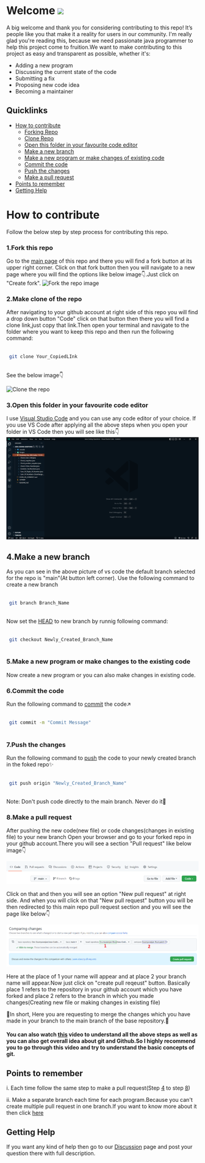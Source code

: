 # Welcome <img src="https://github.com/TheDudeThatCode/TheDudeThatCode/blob/master/Assets/Hi.gif" width="29px">

A big welcome and thank you for considering contributing to this repo! It’s people like you that make it a reality for users in our community.
I'm really glad you're reading this, because we need passionate java programmer to help this project come to fruition.We want to make contributing to 
this project as easy and transparent as possible, whether it's:

- Adding a new program
- Discussing the current state of the code
- Submitting a fix
- Proposing new code idea
- Becoming a maintainer


## Quicklinks

* [How to contribute](#How-to-contribute)
    * [Forking Repo](#1.Fork-this-repo)
    * [Clone Repo](#2.Make-clone-of-the-repo)
    * [Open this folder in your favourite code editor](#3.Open-this-folder-in-your-favourite-code-editor)
    * [Make a new branch](#4.Make-a-new-branch)
    * [Make a new program or make changes of existing code](###5.Make-a-new-program-or-make-changes-of-existing-code)
    * [Commit the code](#6.Commit-the-code)
    * [Push the changes](#7.Push-the-changes)
    * [Make a pull request](#8.Make-a-pull-request)
* [Points to remember](#Points-to-remember)
* [Getting Help](#getting-help)

# How to contribute

Follow the below step by step process for contributing this repo.

### 1.Fork this repo

Go to the [main page](https://github.com/Dev-Soumyaranjan/Java-Coding-Questions) of this repo and there you will find a fork button at its upper right corner. Click
on that fork button then you will navigate to a new page where you will find the options like below image👇.Just click on "Create fork".
<img src="https://github.com/Dev-Soumyaranjan/Java-Coding-Questions/blob/main/images/Fork-page.png" alt="Fork the repo image">

### 2.Make clone of the repo

After navigating to your github account at right side of this repo you will find a drop down button "Code" click on that button then there you will find a clone link,just
copy that link.Then open your terminal and navigate to the folder where you want to keep this repo and then run the following command:

```bash

 git clone Your_CopiedLInk
 
```
See the below image👇

<img src="https://github.com/Dev-Soumyaranjan/Java-Coding-Questions/blob/main/images/cloning%20repo.png" alt="Clone the repo">


### 3.Open this folder in your favourite code editor

I use [Visual Studio Code](https://code.visualstudio.com/download) and you can use any code editor of your choice.
If you use VS Code after applying all the above steps when you open your folder in VS Code then you will see like this👇
<img src="https://github.com/Dev-Soumyaranjan/Dev-Soumyaranjan/blob/main/Assets/vs%20code.png" alt="VS code">

## 4.Make a new branch

As you can see in the above picture of vs code the default branch selected for the repo is "main"(At button left corner).
Use the following command to create a new branch

```bash

 git branch Branch_Name
 
```

Now set the [HEAD](https://stackoverflow.com/questions/2304087/what-is-head-in-git#:~:text=The%20HEAD%20in%20Git%20is,the%20next%20commit%20you%20do.) to new branch by runnig following command:


```bash

 git checkout Newly_Created_Branch_Name
 
```


### 5.Make a new program or make changes to the existing code

Now create a new program or you can also make changes in existing code.


### 6.Commit the code

Run the following command to [commit](https://en.wikipedia.org/wiki/Commit_(version_control)) the code↗️

```bash

 git commit -m "Commit Message"
 
```

### 7.Push the changes

Run the following command to [push](https://en.wikipedia.org/wiki/Commit_(version_control)) the code to your newly created branch in the foked repo✨

```bash

 git push origin "Newly_Created_Branch_Name"
 
```

Note: Don't push code directly to the main branch. Never do it🚫

### 8.Make a pull request

After pushing the new code(new file) or code changes(changes in existing file) to your new branch
Open your browser and go to your forked repo in your github account.There you will see a section "Pull request" like below image👇

<img src="https://github.com/Dev-Soumyaranjan/Dev-Soumyaranjan/blob/main/Assets/Repo_Menu.png" alt="Repo_Menu">

Click on that and then you will see an option "New pull request" at right side. And when you will click on that "New pull request" button you will be then
redirected to this main repo pull request section and you will see the page like below👇

<img src="https://github.com/Dev-Soumyaranjan/Dev-Soumyaranjan/blob/main/Assets/Pull%20request.png" alt="Pull request">

Here at the place of 1 your name will appear and at place 2 your branch name will appear.Now just click on "create pull reqeust" button.
Basically place 1 refers to the repository in your github account which you have forked and place 2 refers to the branch in which you made changes(Creating new file
or making changes in existing file)

🚀In short, Here you are requesting to merge the changes which you have made in your branch to the main branch of the base repository.🚀

#### You can also watch [this](https://www.youtube.com/watch?v=apGV9Kg7ics&t=2840s) video to understand all the above steps as well as you can also get overall idea about git and Github.So I highly recommend you to go through this video and try to understand the basic concepts of git.

## Points to remember

i. Each time follow the same step to make a pull request(Step [4](###4.Make-a-new-branch) to step [8](###8.Make-a-pull-request))

ii. Make a separate branch each time for each program.Because you can't create multiple pull request in one branch.If you want to know more about it then click [here](https://www.youtube.com/watch?v=apGV9Kg7ics?&t=2785)


## Getting Help

If you want any kind of help then go to our [Discussion](https://github.com/Dev-Soumyaranjan/Java-Coding-Questions/discussions) page and post your question there
with full description.
